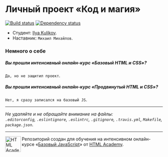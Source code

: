 # Личный проект «Код и магия»

[![Build status][travis-image]][travis-url]
[![Dependency status][dependency-image]][dependency-url]

* Студент: [Ilya Kulikov](https://htmlacademy.ru/profile/id92044).
* Наставник: `Михаил Михайлов`.

### Немного о себе

##### Вы прошли интенсивный онлайн-курс «Базовый HTML и CSS»?
`Да, но не защитил проект`.

##### Вы прошли интенсивный онлайн-курс «Продвинутый HTML и CSS»?
`Нет, я сразу записался на базовый JS`.

---

_Не удаляйте и не обращайте внимание на файлы:_<br>
_`.editorconfig`, `.eslintignore`, `.eslintrc`, `.gitignore`, `.travis.yml`, `Makefile`, `package.json`._

---

<a href="https://htmlacademy.ru/js_intensive"><img align="left" width="50" height="50" title="HTML Academy" src="https://up.htmlacademy.ru/static/img/intensive/javascript/logo-for-github.svg"></a>

Репозиторий создан для обучения на интенсивном онлайн-курсе «[Базовый JavaScript](https://htmlacademy.ru/js_intensive)» от [HTML Academy](https://htmlacademy.ru).

[travis-image]: https://travis-ci.org/htmlacademy-javascript/92044-code-and-magick.svg?branch=master
[travis-url]: https://travis-ci.org/htmlacademy-javascript/92044-code-and-magick
[dependency-image]: https://david-dm.org/htmlacademy-javascript/92044-code-and-magick.svg?style=flat-square
[dependency-url]: https://david-dm.org/htmlacademy-javascript/92044-code-and-magick
